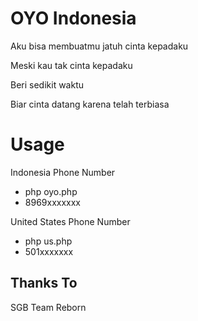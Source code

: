 # OYO Indonesia
Aku bisa membuatmu jatuh cinta kepadaku

Meski kau tak cinta kepadaku

Beri sedikit waktu

Biar cinta datang karena telah terbiasa

# Usage
Indonesia Phone Number
- php oyo.php
- 8969xxxxxxx

United States Phone Number
- php us.php
- 501xxxxxxx

## Thanks To
SGB Team Reborn
